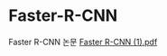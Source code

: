# Faster-R-CNN
Faster R-CNN 논문 
[Faster R-CNN (1).pdf](https://github.com/user-attachments/files/16685084/Faster.R-CNN.1.pdf)
